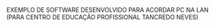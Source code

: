 EXEMPLO DE SOFTWARE DESENVOLVIDO PARA ACORDAR PC NA LAN (PARA CENTRO DE EDUCAÇÃO PROFISSIONAL TANCREDO NEVES)
